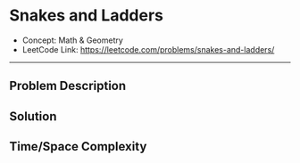 # Snakes and Ladders

- Concept: Math & Geometry
- LeetCode Link: https://leetcode.com/problems/snakes-and-ladders/

---

## Problem Description

## Solution

## Time/Space Complexity

